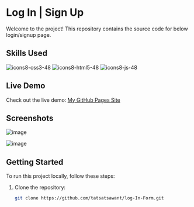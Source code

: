 # Log In | Sign Up

Welcome to the project! This repository contains the source code for below login/signup page.

## Skills Used

![icons8-css3-48](https://github.com/tatsatsawant/log-In-Form/assets/154037217/47f67570-3468-4ca2-850a-c7188db70532)
![icons8-html5-48](https://github.com/tatsatsawant/log-In-Form/assets/154037217/e5755cb7-130c-4c52-8189-294a0c528790)
![icons8-js-48](https://github.com/tatsatsawant/log-In-Form/assets/154037217/ede6706c-9353-464c-bc92-c1d96ba95b81)





## Live Demo


Check out the live demo: [My GitHub Pages Site]( https://tatsatsawant.github.io/log-In-Form/)

## Screenshots

![image](https://github.com/tatsatsawant/log-In-Form/assets/154037217/aa559a53-a1b5-4c22-a06e-3844180f1e90)

![image](https://github.com/tatsatsawant/log-In-Form/assets/154037217/9e154d91-68c9-4847-aa29-51349f752418)


## Getting Started

To run this project locally, follow these steps:

1. Clone the repository:
   ```bash
   git clone https://github.com/tatsatsawant/log-In-Form.git
